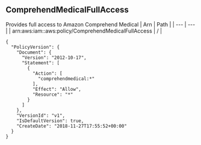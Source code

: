 
## ComprehendMedicalFullAccess
Provides full access to Amazon Comprehend Medical
| Arn | Path |
| --- | --- |
| arn:aws:iam::aws:policy/ComprehendMedicalFullAccess | / |
```
{
  "PolicyVersion": {
    "Document": {
      "Version": "2012-10-17",
      "Statement": [
        {
          "Action": [
            "comprehendmedical:*"
          ],
          "Effect": "Allow",
          "Resource": "*"
        }
      ]
    },
    "VersionId": "v1",
    "IsDefaultVersion": true,
    "CreateDate": "2018-11-27T17:55:52+00:00"
  }
}
```
